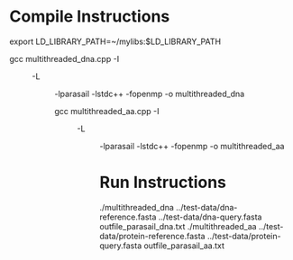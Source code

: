 # Compile Instructions

export LD_LIBRARY_PATH=~/mylibs:$LD_LIBRARY_PATH

gcc multithreaded_dna.cpp -I<dir to include files> -L<dir to lib files> -lparasail -lstdc++ -fopenmp -o multithreaded_dna

gcc multithreaded_aa.cpp -I<dir to include files> -L<dir to lib files> -lparasail -lstdc++ -fopenmp -o multithreaded_aa
# Run Instructions

./multithreaded_dna ../test-data/dna-reference.fasta ../test-data/dna-query.fasta outfile_parasail_dna.txt
./multithreaded_aa ../test-data/protein-reference.fasta ../test-data/protein-query.fasta outfile_parasail_aa.txt

